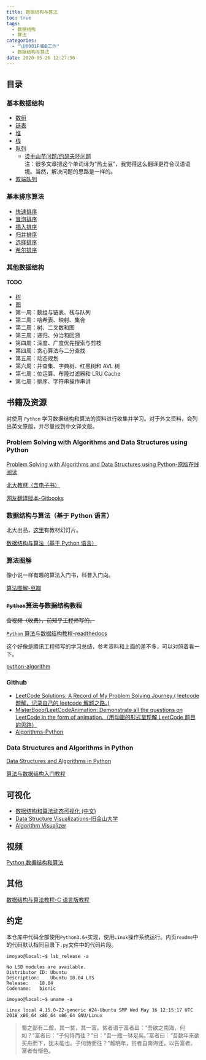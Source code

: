 ```yaml
---
title: 数据结构与算法
toc: true
tags:
  - 数据结构
  - 算法
categories:
  - "\U0001F4BB工作"
  - 数据结构与算法
date: 2020-05-26 12:27:56
---
```

## 目录

### 基本数据结构
- [数组](.)
- [链表](./Linked_list)
- [堆](./Heap)
- [栈](./Stack)
- [队列](./Queue)
    - [烫手山芋问题/约瑟夫环问题](./Queue/hot_potato)   
        注：很多文章把这个单词译为“热土豆”，我觉得这么翻译更符合汉语语境。当然，解决问题的思路是一样的。
- [双端队列](./Deque)

### 基本排序算法
- [快速排序](sorts/quick_sort)
- [冒泡排序](sorts/bubble_sort)
- [插入排序](sorts/insertion_sort)
- [归并排序](sorts/merge_sort)
- [选择排序](sorts/selection_sort)
- [希尔排序](sorts/shell_sort)

### 其他数据结构
#### TODO
- [树](./Tree)
- [图](./Graph)
- 第一周：数组与链表、栈与队列
- 第二周：哈希表、映射、集合
- 第二周：树、二叉数和图
- 第三周：递归、分治和回溯
- 第四周：深度、广度优先搜索与剪枝
- 第四周：贪心算法与二分查找
- 第五周：动态规划
- 第六周：并查集、字典树、红黑树和 AVL 树
- 第七周：位运算、布隆过滤器和 LRU Cache
- 第七周：排序、字符串操作串讲

## 书籍及资源

对使用 `Python` 学习数据结构和算法的资料进行收集并学习。对于外文资料，会列出英文原版，并尽量找到中文译文版。

### Problem Solving with Algorithms and Data Structures using Python

[Problem Solving with Algorithms and Data Structures using Python-原版在线阅读](https://runestone.academy/runestone/static/pythonds/index.html)

[北大教材（含电子书）](http://gis4g.pku.edu.cn/course/pythonds/)

[网友翻译版本-Gitbooks](https://facert.gitbooks.io/python-data-structure-cn/)

### 数据结构与算法（基于 Python 语言）

北大出品，[这里](http://www.math.pku.edu.cn/teachers/qiuzy/ds_python/courseware/index.htm)有教材幻灯片。

[数据结构与算法（基于 Python 语言）](http://www.math.pku.edu.cn/teachers/qiuzy/ds_python/)

### 算法图解

像小说一样有趣的算法入门书，科普入门向。

[算法图解-豆瓣](https://book.douban.com/subject/26979890/)    

### ~~`Python`算法与数据结构教程~~

~~含视频（收费），前知乎工程师写的。~~

[`Python` 算法与数据结构教程-readthedocs](https://python-data-structures-and-algorithms.readthedocs.io/zh/latest/)

这个好像是腾讯工程师写的学习总结，参考资料和上面的差不多，可以对照着看一下。

[python-algorithm](https://hujiaweibujidao.github.io/tags/algorithm/)

### Github
- [LeetCode Solutions: A Record of My Problem Solving Journey.( leetcode 题解，记录自己的 leetcode 解题之路。)](https://github.com/azl397985856/leetcode)
- [MisterBooo/LeetCodeAnimation: Demonstrate all the questions on LeetCode in the form of animation.（用动画的形式呈现解 LeetCode 题目的思路）](https://github.com/MisterBooo/LeetCodeAnimation)
- [Algorithms-Python](https://github.com/TheAlgorithms/Python)

### Data Structures and Algorithms in Python

[Data Structures and Algorithms in Python](https://doc.lagout.org/programmation/python/Data%20Structures%20and%20Algorithms%20in%20Python%20[Goodrich,%20Tamassia%20&%20Goldwasser%202013-03-18].pdf)

[算法与数据结构入门教程](https://liweiwei1419.gitee.io/leetcode-algo/)

## 可视化

- [数据结构和算法动态可视化 (中文)](https://visualgo.net/zh)
- [Data Structure Visualizations-旧金山大学](https://www.cs.usfca.edu/~galles/visualization/Algorithms.html)
- [Algorithm Visualizer](https://algorithm-visualizer.org/)

## 视频
[Python 数据结构和算法](https://www.bilibili.com/video/av43431667)

## 其他
[数据结构与算法教程-C 语言版教程](http://data.biancheng.net/)

## 约定

本仓库中代码全部使用`Python3.6+`实现，使用`Linux`操作系统运行。内页`readme`中的代码默认指同目录下`.py`文件中的代码片段。
```plain
imoyao@local:~$ lsb_release -a

No LSB modules are available.
Distributor ID:	Ubuntu
Description:	Ubuntu 18.04 LTS
Release:	18.04
Codename:	bionic

imoyao@local:~$ uname -a

Linux local 4.15.0-22-generic #24-Ubuntu SMP Wed May 16 12:15:17 UTC 2018 x86_64 x86_64 x86_64 GNU/Linux

```

>蜀之鄙有二僧，其一贫，其一富。贫者语于富者曰：“吾欲之南海，何如？”富者曰：“子何恃而往？”曰：“吾一瓶一钵足矣。”富者曰：“吾数年来欲买舟而下，犹未能也。子何恃而往？”越明年，贫者自南海还，以告富者。富者有惭色。